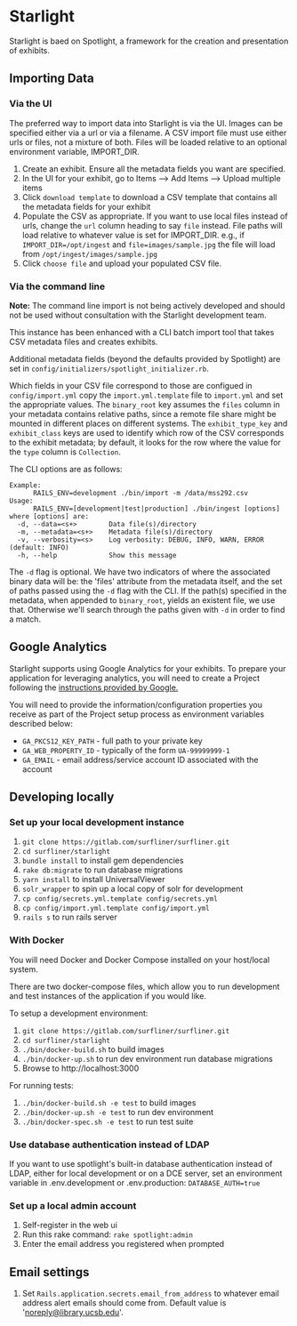 # Starlight

Starlight is baed on Spotlight, a framework for the creation and presentation of
exhibits.

## Importing Data

### Via the UI
The preferred way to import data into Starlight is via the UI. Images can be specified
either via a url or via a filename. A CSV import file must use either urls or files, not a mixture of both.
Files will be loaded relative to an optional environment variable, IMPORT_DIR.

1. Create an exhibit. Ensure all the metadata fields you want are specified.
1. In the UI for your exhibit, go to Items --> Add Items --> Upload multiple items
1. Click `download template` to download a CSV template that contains all the metadata fields for your exhibit
1. Populate the CSV as appropriate. If you want to use local files instead of urls, change the `url` column heading to say `file` instead. File paths will load relative to whatever value is set for IMPORT_DIR. e.g., if `IMPORT_DIR=/opt/ingest` and `file=images/sample.jpg` the file will load from `/opt/ingest/images/sample.jpg`
1. Click `choose file` and upload your populated CSV file.

### Via the command line
**Note:** The command line import is not being actively developed and should not
be used without consultation with the Starlight development team.

This instance has been enhanced with a CLI batch import tool that
takes CSV metadata files and creates exhibits.

Additional metadata fields (beyond the defaults provided by Spotlight)
are set in `config/initializers/spotlight_initializer.rb`.

Which fields in your CSV file correspond to those are configued in
`config/import.yml` copy the `import.yml.template` file to
`import.yml` and set the appropriate values.  The `binary_root` key
assumes the `files` column in your metadata contains relative paths,
since a remote file share might be mounted in different places on
different systems.  The `exhibit_type_key` and `exhibit_class` keys
are used to identify which row of the CSV corresponds to the exhibit
metadata; by default, it looks for the row where the value for the
`type` column is `Collection`.

The CLI options are as follows:
```
Example:
      RAILS_ENV=development ./bin/import -m /data/mss292.csv
Usage:
      RAILS_ENV=[development|test|production] ./bin/ingest [options]
where [options] are:
  -d, --data=<s+>        Data file(s)/directory
  -m, --metadata=<s+>    Metadata file(s)/directory
  -v, --verbosity=<s>    Log verbosity: DEBUG, INFO, WARN, ERROR (default: INFO)
  -h, --help             Show this message
```

The `-d` flag is optional.  We have two indicators of where the
associated binary data will be: the 'files' attribute from the
metadata itself, and the set of paths passed using the `-d` flag with
the CLI.  If the path(s) specified in the metadata, when appended to
`binary_root`, yields an existent file, we use that.  Otherwise we'll
search through the paths given with `-d` in order to find a match.

## Google Analytics

Starlight supports using Google Analytics for your exhibits. To prepare your
application for leveraging analytics, you will need to create a Project
following the [instructions provided by Google.](https://developers.google.com/api-client-library/ruby/start/get_started)

You will need to provide the information/configuration properties you receive as
part of the Project setup process as environment variables described below:

- `GA_PKCS12_KEY_PATH` - full path to your private key
- `GA_WEB_PROPERTY_ID` - typically of the form `UA-99999999-1`
- `GA_EMAIL` - email address/service account ID associated with the account

## Developing locally

### Set up your local development instance
1. `git clone https://gitlab.com/surfliner/surfliner.git`
1. `cd surfliner/starlight`
1. `bundle install` to install gem dependencies
1. `rake db:migrate` to run database migrations
1. `yarn install` to install UniversalViewer
1. `solr_wrapper` to spin up a local copy of solr for development
1. `cp config/secrets.yml.template config/secrets.yml`
1. `cp config/import.yml.template config/import.yml`
1. `rails s` to run rails server

### With Docker

You will need Docker and Docker Compose installed on your host/local system.

There are two docker-compose files, which allow you to run development and test
instances of the application if you would like.

To setup a development environment:
1. `git clone https://gitlab.com/surfliner/surfliner.git`
1. `cd surfliner/starlight`
1. `./bin/docker-build.sh`  to build images
1. `./bin/docker-up.sh`  to run dev environment
   run database migrations
1. Browse to http://localhost:3000

For running tests:
1. `./bin/docker-build.sh -e test`  to build images
1. `./bin/docker-up.sh -e test`  to run dev environment
1. `./bin/docker-spec.sh -e test` to run test suite

### Use database authentication instead of LDAP
If you want to use spotlight's built-in database authentication instead of LDAP,
either for local development or on a DCE server, set an environment variable in
.env.development or .env.production:
`DATABASE_AUTH=true`

### Set up a local admin account
1. Self-register in the web ui
1. Run this rake command: `rake spotlight:admin`
1. Enter the email address you registered when prompted

## Email settings
1. Set `Rails.application.secrets.email_from_address` to whatever email address alert emails should come from. Default value is 'noreply@library.ucsb.edu'.

